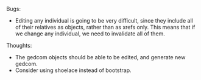 Bugs:
- Editing any individual is going to be very difficult, since they include all of their relatives as objects, rather than as xrefs only. This means that if we change any individual, we need to invalidate all of them.

Thoughts:

- The gedcom objects should be able to be edited, and generate new gedcom.
- Consider using shoelace instead of bootstrap.